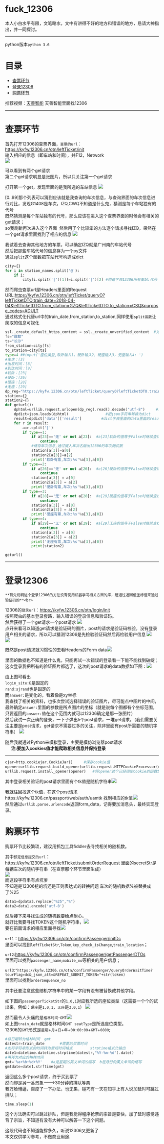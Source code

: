 fuck_12306
=========

本人小白水平有限，文笔略水，文中有讲得不好的地方和错误的地方，恳请大神指出，并一同探讨。
***
python版本`python 3.6`

# 目录
* [查票环节](#查票环节)
* [登录12306](#登录12306)
* [购票环节](#购票环节)

推荐视频：[天善智能](http://blog.csdn.net/guodongxiaren) 天善智能里面找12306
        

****
# 查票环节<br>
首先打开12306的查票界面，`查票的url`：https://kyfw.12306.cn/otn/leftTicket/init<br>
输入相应的信息（即车站和时间），并F12，Network<br>
![](https://github.com/J-crow/fuck_12306/raw/master/image/check.png)


可以看到有两个get请求<br>
第二个get请求明显是张图片，所以只关注第一个get请求<br>


打开第一个get，发现里面的是我所选的车站信息 ![](https://github.com/J-crow/fuck_12306/raw/master/image/check1.png)<br>

[0..99]那个列表可以猜到应该就是我查询的车次信息，与查询界面的车次信息进行对比，发现G1408是车次，IZQ,CWQ不知道是什么鬼，猜测是每个车站独有的代号<br>
既然猜测是每个车站独有的代号，那么应该在进入这个查票界面的时候会有相关的get请求；<br>
so我刷新再次进入这个界面  然后用了个比较笨的方法逐个请求寻找IZQ，果然在一个get请求里面找到了相应的信息 ![](https://github.com/J-crow/fuck_12306/raw/master/image/check2.png)<br>

我试着去查询其他地方的车票，可以确定IZQ就是广州南的车站代号<br>
然后把那些车站代号的信息存为一个py文件<br>
通过`split`这个函数把车站代号构造成dict
```python
city={}
for i in station_names.split('@'):
    if i:
        city[i.split('|')[1]]=i.split('|')[2] #构造字典12306所有车站:代号
```

然而爬虫查票url是Headers里面的Request URL:https://kyfw.12306.cn/otn/leftTicket/queryO?leftTicketDTO.train_date=2018-04-04&leftTicketDTO.from_station=GZQ&leftTicketDTO.to_station=CSQ&purpose_codes=ADULT<br>
通过格式化代替url中的train_date,from_station,to_station,同样使用`split函数`让爬取的信息可视化
```python
ssl._create_default_https_context = ssl._create_unverified_context  #关闭证书验证
fs="成都"
ts="长沙"
from_station=city[fs]
to_station=city[ts]
type=4 ##input('座位类型,软卧输入1，硬卧输入2，硬座输入3，无座输入4: ')
#车次：[3]
#出发时间：[8]
#到达时间：[9]
#软卧：[23]
#硬卧：[26]
#硬座：[28]
#无座：[29]
dp_reg="https://kyfw.12306.cn/otn/leftTicket/queryO?leftTicketDTO.train_date=%s&leftTicketDTO.from_station=%s&leftTicketDTO.to_station=%s&purpose_codes=ADULT"%(train_date,from_station ,to_station)
station={}
station2={}
def geturl():
    dphtml=urllib.request.urlopen(dp_reg).read().decode("utf-8")     #读取HTML，并转码
    dpdict=json.loads(dphtml)                 #把json字符串转换为dict
    result=dpdict['data']['result']         #dict字典里面的data里面的result是所需要的车次信息
    for r in result:
        a=r.split('|')
        if type==1:
            if a[23]=='无' or not a[23]:  #a[23]软卧的值等于False时继续查找
                continue
            #储存车次信息,通过键入车次名输出12306的车次随机数
            station[a[3]]=a[0]
            station2[a[3]]=a[2]
            print('软卧有票,车次:%s'%a[3],a[0])
        if type==2:
            if a[26]=='无' or not a[26]:  #a[26]硬卧的值等于False时继续查找
                continue
            station[a[3]] = a[0]
            station2[a[3]] = a[2]
            print('硬卧有票,车次:%s'%a[3],a[0])
        if type==3:
            if a[28]=='无' or not a[28]:  #a[28]硬座的值等于False时继续查找
                continue
            station[a[3]] = a[0]
            station2[a[3]] = a[2]
            print('硬座有票,车次:%s'%a[3],a[0])
        if type==4:
            if a[29]=='无' or not a[29]:  #a[29]无座的值等于False时继续查找
                continue
            station[a[3]] = a[0]
            station2[a[3]] = a[2]
            print('无座有票,车次:%s'%a[3],a[0])
            print(station2)

geturl()
```
***
# 登录12306<br>
    **首先说明这个登录12306的方法没有使用机器学习相关方面的库，是通过返回值坐标值来通过验证码的**<br>
12306的`登录url`：https://kyfw.12306.cn/otn/login/init<br>
按照爬虫的基本登录套路，输入错误的登录信息和验证码。<br>
然后获得了一个get请求一个post请求 ![](https://github.com/J-crow/fuck_12306/raw/master/image/login1.png)<br>
点开来看可以知道get请求是验证码的图片，post的请求是验证码校验，没有登录用户相关的请求，所以可以猜测12306是先检验验证码然后再检验用户信息
![](https://github.com/J-crow/fuck_12306/raw/master/image/login3.png)  ![](https://github.com/J-crow/fuck_12306/raw/master/image/login2.png)<br>

既然是post请求就习惯性的去看Headers的Form data![](https://github.com/J-crow/fuck_12306/raw/master/image/login4.png)<br>

里面的数据也不知道是什么鬼，只能再试一次错误的登录看一下能不能找到破绽；<br>
这次登录我把所有的验证图片都选了，这次的post请求的data数据如下图：![](https://github.com/J-crow/fuck_12306/raw/master/image/login7.png)<br>

由上图可看出<br>
`login_site:E`是固定的<br>
`rand:sjrand`也是固定的<br>
而`answer:`是变化的，看着像是xy坐标<br>
我查找了相关的资料，也多次尝试选择错误的验证图片，尽可能点中图片的中间，最终确定`answer:`里面的参数是所点图片的坐标（就是说每个图都有个坐标范围，只要返回的`answer:`值在这个范围内就可以12306确定是那一张图片）<br>
然后我试一次正确的登录，一下子弹出5个post请求，一堆get请求。（我们需要关注主要是post请求，get请求不需要过多的关注，除非里面有post所需要的随机字符串）
![](https://github.com/J-crow/fuck_12306/raw/master/image/login8.png)<br>

随后我就通过Python来模拟登录，主要是模仿浏览器post请求<br>
      **注:要加入cookies值才能爬取相关信息并保持登录**<br>
 ****
```python
cjar=http.cookiejar.CookieJar()     #保存cookie值
opener=urllib.request.build_opener(urllib.request.HTTPCookieProcessor(cjar))   #加入保存后的cookie
urllib.request.install_opener(opener)   #将opener这个已经绑定cookie的函数加入request中
```
其中登录相关验证的post请求里面有个tk值是随机字符串![](https://github.com/J-crow/fuck_12306/raw/master/image/login9.png)<br>

我就往回找这个tk值，在这个post请求https://kyfw.12306.cn/passport/web/auth/uamtk 找到相应的tk值![](https://github.com/J-crow/fuck_12306/raw/master/image/login10.png)<br>
然后通过`urllib.parse.urlencode`返回form_data，记得要加消息头，最终实现登录。


# 购票环节<br>
购票环节比较繁琐，建议用抓包工具fiddler去寻找相关的随机数。

其中`预定信息提交的url`：https://kyfw.12306.cn/otn/leftTicket/submitOrderRequest 里面的secretStr是每辆车次的随机字符串（在查票那个环节里面生成）<br>
![](https://github.com/J-crow/fuck_12306/raw/master/image/buy1.png)<br>
    而这段字符串有点坑爹<br>
    不知道是12306挖的坑还是正则表达式的转换问题  车次的随机数据%被替换成了%25 <br>
```python
data1=dpdata3.replace("%25","%")
data2=data1.encode('utf-8')
```
然后接下来寻找生成的随机数要给点耐心。<br>
就好比我要寻找TOKEN这个随机字符串，![](https://github.com/J-crow/fuck_12306/raw/master/image/buy2.png)<br>
要在前面请求的相应里面寻找![](https://github.com/J-crow/fuck_12306/raw/master/image/buy3.png)<br>

`url1`：https://kyfw.12306.cn/otn/confirmPassenger/initDc<br>
里面可以找到`leftTicketStr`,`Token`,`key_check_isChange`,`train_location`；<br>

`url2`:https://kyfw.12306.cn/otn/confirmPassenger/getPassengerDTOs<br>
里面可以找到`passenger_name`,`mobile_no`等相关的用户信息；<br>

`url3`:`"https://kyfw.12306.cn/otn/confirmPassenger/queryOrderWaitTime?tourFlag=dc&_json_att=&REPEAT_SUBMIT_TOKEN="+str(token)`<br>
里面可以找到`orderSequence_no`<br>

其中还要注意这些随机字符串中的某一字段有没有被替换成其他字段。<br>

如下图的`passengerTicketStr`的`1,0,1`对应我所选的座位类型（这需要一个个的试出来，例如：`硬座`是`1,0,1`，`无座`是`3,0,1`）
![](https://github.com/J-crow/fuck_12306/raw/master/image/buy4.png)<br>

然而最令人头痛的是`格林时间`-`GMT`![](https://github.com/J-crow/fuck_12306/raw/master/image/buy5.png)<br>
如上图`train_date`就是格林时间`GMT`  `seatType`是所选座位类型。<br>
12306的`GMT`形式是`星期`+`月`+`日`+`年`+`00:00:00`+`GMT`+`0800`;<br>
```python
#将日期转为格林时间  gmt
datestr=train_date       #需要的买票时间
#先将字符串形式的时间转为常规时间格式        strptime格式化输出
date1=datetime.datetime.strptime(datestr,"%Y-%m-%d").date()
#再转为对应的格林时间
gmt='%a+%b+%d+%Y'    #a是星期的英文单词的缩写  b是月份的英文单词的缩写
gmtdate=date1.strftime(gmt)
```

返回这么多个post请求，终于买到票了<br>
然而却是另一番景象--->30分钟的排队等票<br>
我万脸懵逼，百度了一下办法，也无果，碰巧有一天在知乎上有人说加延时可跳过排队；<br>
```python
time.sleep(1)
```
这个方法确实可以跳过排队，但是我觉得程序抢票的宗旨是要快，加了延时感觉违背了宗旨，不知道有没有大神可以解答一下这个问题。

这段代码也不知道能撑多久，听说12306又更新了<br>
本文仅供学习参考，不做商业用途.<br>


